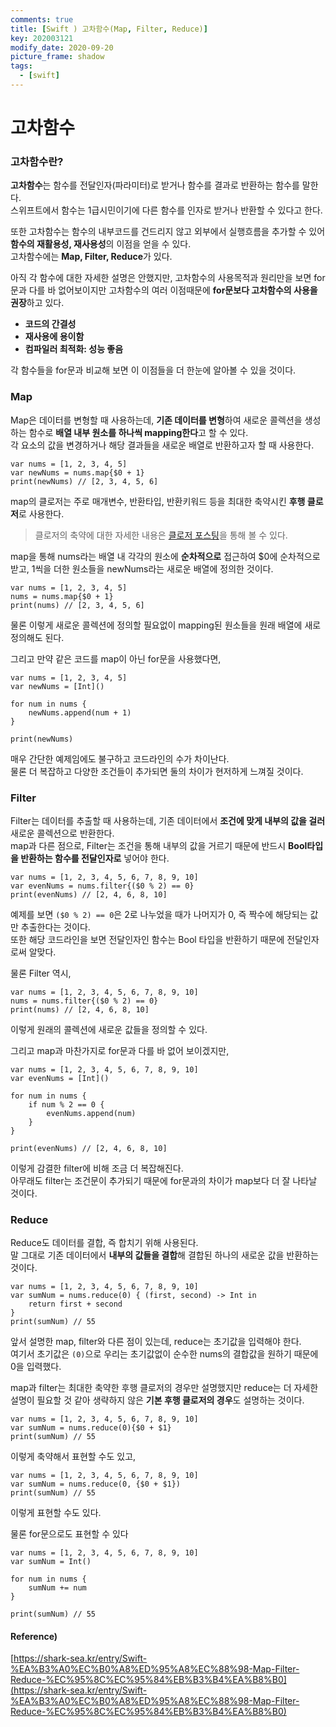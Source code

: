 ```yaml
---
comments: true
title: [Swift ) 고차함수(Map, Filter, Reduce)]
key: 202003121
modify_date: 2020-09-20
picture_frame: shadow
tags:
  - [swift]
---
```


# 고차함수
 
### 고차함수란?
 
**고차함수**는 함수를 전달인자(파라미터)로 받거나 함수를 결과로 반환하는 함수를 말한다.   
스위프트에서 함수는 1급시민이기에 다른 함수를 인자로 받거나 반환할 수 있다고 한다.   
 
또한 고차함수는 함수의 내부코드를 건드리지 않고 외부에서 실행흐름을 추가할 수 있어 **함수의 재활용성, 재사용성**의 이점을 얻을 수 있다.   
고차함수에는 **Map, Filter, Reduce**가 있다.   
    
    
아직 각 함수에 대한 자세한 설명은 안했지만, 고차함수의 사용목적과 원리만을 보면 for문과 다를 바 없어보이지만 고차함수의 여러 이점때문에 **for문보다 고차함수의 사용을 권장**하고 있다.   
 
- **코드의 간결성**
- **재사용에 용이함**
- **컴파일러 최적화: 성능 좋음**
 
각 함수들을 for문과 비교해 보면 이 이점들을 더 한눈에 알아볼 수 있을 것이다.
 
### Map
 
Map은 데이터를 변형할 때 사용하는데, **기존 데이터를 변형**하여 새로운 콜렉션을 생성하는 함수로 **배열 내부 원소를 하나씩 mapping한다**고 할 수 있다.   
각 요소의 값을 변경하거나 해당 결과들을 새로운 배열로 반환하고자 할 때 사용한다.
```
var nums = [1, 2, 3, 4, 5]
var newNums = nums.map{$0 + 1}
print(newNums) // [2, 3, 4, 5, 6]
```
map의 클로저는 주로 매개변수, 반환타입, 반환키워드 등을 최대한 축약시킨 **후행 클로저**로 사용한다.   
 
> 클로저의 축약에 대한 자세한 내용은 [클로저 포스팅](https://khyeji98.github.io/post/2020/02/07/closure.html)을 통해 볼 수 있다.
 
map을 통해 nums라는 배열 내 각각의 원소에 **순차적으로** 접근하여 $0에 순차적으로 받고, 1씩을 더한 원소들을 newNums라는 새로운 배열에 정의한 것이다.
```
var nums = [1, 2, 3, 4, 5]
nums = nums.map{$0 + 1}
print(nums) // [2, 3, 4, 5, 6]
```
물론 이렇게 새로운 콜렉션에 정의할 필요없이 mapping된 원소들을 원래 배열에 새로 정의해도 된다.
 
그리고 만약 같은 코드를 map이 아닌 for문을 사용했다면,
```
var nums = [1, 2, 3, 4, 5]
var newNums = [Int]()
 
for num in nums {
    newNums.append(num + 1)
}
 
print(newNums)
```
매우 간단한 예제임에도 불구하고 코드라인의 수가 차이난다.   
물론 더 복잡하고 다양한 조건들이 추가되면 둘의 차이가 현저하게 느껴질 것이다.
 
### Filter
 
Filter는 데이터를 추출할 때 사용하는데, 기존 데이터에서 **조건에 맞게 내부의 값을 걸러** 새로운 콜렉션으로 반환한다.   
map과 다른 점으로, Filter는 조건을 통해 내부의 값을 거르기 때문에 반드시 **Bool타입을 반환하는 함수를 전달인자로** 넣어야 한다.
```
var nums = [1, 2, 3, 4, 5, 6, 7, 8, 9, 10]
var evenNums = nums.filter{($0 % 2) == 0}
print(evenNums) // [2, 4, 6, 8, 10]
```
예제를 보면 `($0 % 2) == 0`은 2로 나누었을 때가 나머지가 0, 즉 짝수에 해당되는 값만 추출한다는 것이다.   
또한 해당 코드라인을 보면 전달인자인 함수는 Bool 타입을 반환하기 때문에 전달인자로써 알맞다.   
 
물론 Filter 역시,
```
var nums = [1, 2, 3, 4, 5, 6, 7, 8, 9, 10]
nums = nums.filter{($0 % 2) == 0}
print(nums) // [2, 4, 6, 8, 10]
```
이렇게 원래의 콜렉션에 새로운 값들을 정의할 수 있다.

그리고 map과 마찬가지로 for문과 다를 바 없어 보이겠지만,
```
var nums = [1, 2, 3, 4, 5, 6, 7, 8, 9, 10]
var evenNums = [Int]()
 
for num in nums {
    if num % 2 == 0 {
        evenNums.append(num)
    }
}
 
print(evenNums) // [2, 4, 6, 8, 10]
```
이렇게 감결한 filter에 비해 조금 더 복잡해진다.   
아무래도 filter는 조건문이 추가되기 때문에 for문과의 차이가 map보다 더 잘 나타날 것이다.
 
### Reduce
 
Reduce도 데이터를 결합, 즉 합치기 위해 사용된다.   
말 그대로 기존 데이터에서 **내부의 값들을 결합**해 결합된 하나의 새로운 값을 반환하는 것이다.   
```
var nums = [1, 2, 3, 4, 5, 6, 7, 8, 9, 10]
var sumNum = nums.reduce(0) { (first, second) -> Int in
    return first + second
}
print(sumNum) // 55
```
앞서 설명한 map, filter와 다른 점이 있는데, reduce는 초기값을 입력해야 한다.   
여기서 초기값은 `(0)`으로 우리는 초기값없이 순수한 nums의 결합값을 원하기 때문에 0을 입력했다.   
 
map과 filter는 최대한 축약한 후행 클로저의 경우만 설명했지만 reduce는 더 자세한 설명이 필요할 것 같아 생략하지 않은 **기본 후행 클로저의 경우**도 설명하는 것이다.
```
var nums = [1, 2, 3, 4, 5, 6, 7, 8, 9, 10]
var sumNum = nums.reduce(0){$0 + $1}
print(sumNum) // 55
```
이렇게 축약해서 표현할 수도 있고,
```
var nums = [1, 2, 3, 4, 5, 6, 7, 8, 9, 10]
var sumNum = nums.reduce(0, {$0 + $1})
print(sumNum) // 55
```
이렇게 표현할 수도 있다.
 
물론 for문으로도 표현할 수 있다
```
var nums = [1, 2, 3, 4, 5, 6, 7, 8, 9, 10]
var sumNum = Int()
 
for num in nums {
    sumNum += num
}
 
print(sumNum) // 55
```
 
#### Reference)
 
[https://shark-sea.kr/entry/Swift-%EA%B3%A0%EC%B0%A8%ED%95%A8%EC%88%98-Map-Filter-Reduce-%EC%95%8C%EC%95%84%EB%B3%B4%EA%B8%B0](https://shark-sea.kr/entry/Swift-%EA%B3%A0%EC%B0%A8%ED%95%A8%EC%88%98-Map-Filter-Reduce-%EC%95%8C%EC%95%84%EB%B3%B4%EA%B8%B0)
